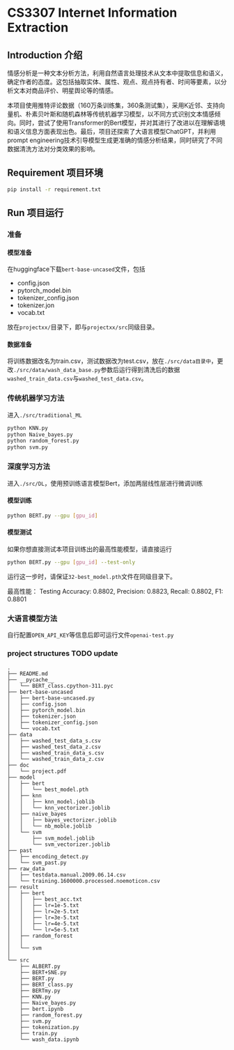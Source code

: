 # CS3307 Internet Information Extraction

## Introduction 介绍
情感分析是一种文本分析方法，利用自然语言处理技术从文本中提取信息和语义，确定作者的态度。这包括抽取实体、属性、观点、观点持有者、时间等要素，以分析文本对商品评价、明星舆论等的情感。

本项目使用推特评论数据（160万条训练集，360条测试集），采用K近邻、支持向量机、朴素贝叶斯和随机森林等传统机器学习模型，以不同方式识别文本情感倾向。同时，尝试了使用Transformer的Bert模型，并对其进行了改进以在理解语境和语义信息方面表现出色。最后，项目还探索了大语言模型ChatGPT，并利用prompt engineering技术引导模型生成更准确的情感分析结果，同时研究了不同数据清洗方法对分类效果的影响。


## Requirement 项目环境

```bash
pip install -r requirement.txt
```

## Run 项目运行

### 准备

#### 模型准备
在huggingface下载`bert-base-uncased`文件，包括
- config.json
- pytorch_model.bin
- tokenizer_config.json
- tokenizer.jon
- vocab.txt

放在`projectxx/`目录下，即与`projectxx/src`同级目录。

#### 数据准备
将训练数据改名为train.csv，测试数据改为test.csv，放在`./src/data目录中`，更改`./src/data/wash_data_base.py`参数后运行得到清洗后的数据`washed_train_data.csv`与`washed_test_data.csv`。

### 传统机器学习方法

进入`./src/traditional_ML`

```bash
python KNN.py 
python Naive_bayes.py
python random_forest.py
python svm.py
```

### 深度学习方法
进入`./src/DL`，使用预训练语言模型Bert，添加两层线性层进行微调训练

#### 模型训练

```bash
python BERT.py --gpu [gpu_id]
```

#### 模型测试

如果你想直接测试本项目训练出的最高性能模型，请直接运行
```bash
python BERT.py --gpu [gpu_id] --test-only
```
运行这一步时，请保证`32-best_model.pth`文件在同级目录下。

最高性能： Testing Accuracy: 0.8802, Precision: 0.8823, Recall: 0.8802, F1: 0.8801

### 大语言模型方法

自行配置`OPEN_API_KEY`等信息后即可运行文件`openai-test.py`

### project structures TODO update
```
.
├── README.md
├── __pycache__
│   └── BERT_class.cpython-311.pyc
├── bert-base-uncased
│   ├── bert-base-uncased.py
│   ├── config.json
│   ├── pytorch_model.bin
│   ├── tokenizer.json
│   ├── tokenizer_config.json
│   └── vocab.txt
├── data
│   ├── washed_test_data_s.csv
│   ├── washed_test_data_z.csv
│   ├── washed_train_data_s.csv
│   └── washed_train_data_z.csv
├── doc
│   └── project.pdf
├── model
│   ├── bert
│   │   └── best_model.pth
│   ├── knn
│   │   ├── knn_model.joblib
│   │   └── knn_vectorizer.joblib
│   ├── naive_bayes
│   │   ├── bayes_vectorizer.joblib
│   │   └── nb_moble.joblib
│   └── svm
│       ├── svm_model.joblib
│       └── svm_vectorizer.joblib
├── past
│   ├── encoding_detect.py
│   └── svm_past.py
├── raw_data
│   ├── testdata.manual.2009.06.14.csv
│   └── training.1600000.processed.noemoticon.csv
├── result
│   ├── bert
│   │   ├── best_acc.txt
│   │   ├── lr=1e-5.txt
│   │   ├── lr=2e-5.txt
│   │   ├── lr=3e-5.txt
│   │   ├── lr=4e-5.txt
│   │   └── lr=5e-5.txt
│   ├── random_forest
│   │
│   └── svm
│
└── src
    ├── ALBERT.py
    ├── BERT+SNE.py
    ├── BERT.py
    ├── BERT_class.py
    ├── BERTmy.py
    ├── KNN.py
    ├── Naive_bayes.py
    ├── bert.ipynb
    ├── random_forest.py
    ├── svm.py
    ├── tokenization.py
    ├── train.py
    └── wash_data.ipynb
```